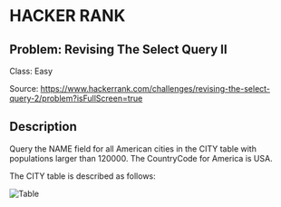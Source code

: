 # HACKER RANK
## Problem: Revising The Select Query II
Class: Easy

Source: https://www.hackerrank.com/challenges/revising-the-select-query-2/problem?isFullScreen=true

## Description
Query the NAME field for all American cities in the CITY table with populations larger than 120000. The CountryCode for America is USA.

The CITY table is described as follows: 

![Table](https://s3.amazonaws.com/hr-challenge-images/8137/1449729804-f21d187d0f-CITY.jpg)
